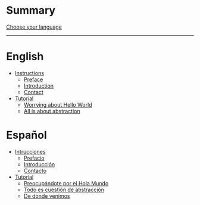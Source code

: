 # Summary

[Choose your language](./language.md)

---

# English
- [Instructions]()
    - [Preface](./en/instructions/preface.md)
    - [Introduction](./en/instructions/introduction.md)
    - [Contact](./en/instructions/contact.md)
- [Tutorial]()
    - [Worrying about Hello World]()
    - [All is about abstraction]()

# Español
- [Intrucciones]()
    - [Prefacio](./es/instrucciones/prefacio.md)
    - [Introducción](./es/instrucciones/introduccion.md)
    - [Contacto](./es/instrucciones/contacto.md)
- [Tutorial]()
    - [Preocupándote por el Hola Mundo](./es/tutorial/hola_mundo.md)
    - [Todo es cuestión de abstracción](./es/tutorial/abstraccion.md)
    - [De donde venimos](./es/tutorial/cronologia.md)

